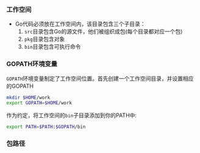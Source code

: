 ### 工作空间
- Go代码必须放在工作空间内，该目录包含三个子目录：
  1. `src`目录包含Go的源文件，他们被组织成包(每个目录都对应一个包)
  2. `pkg`目录包含对象
  3. `bin`目录包含可执行命令
  
### GOPATH环境变量
`GOPATH`环境变量制定了工作空间位置。首先创建一个工作空间目录，并设置相应的GOPATH
```bash
mkdir $HOME/work
export GOPATH=$HOME/work
```
作为约定，将工作空间的`bin`子目录添加到你的PATH中:
```bash
export PATH=$PATH:$GOPATH/bin
```

### 包路径
